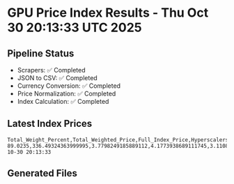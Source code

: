 # GPU Price Index Results - Thu Oct 30 20:13:33 UTC 2025

## Pipeline Status
- Scrapers: ✅ Completed
- JSON to CSV: ✅ Completed
- Currency Conversion: ✅ Completed
- Price Normalization: ✅ Completed
- Index Calculation: ✅ Completed

## Latest Index Prices
```
Total_Weight_Percent,Total_Weighted_Price,Full_Index_Price,Hyperscalers_Only_Price,Non_Hyperscalers_Only_Price,Hyperscaler_Weight,Non_Hyperscaler_Weight,Calculation_Date
89.0235,336.49324363999995,3.7798249185889112,4.1773938689111745,3.1108101918121966,55.84,33.183499999999995,2025-10-30 20:13:33
```

## Generated Files
```
```
